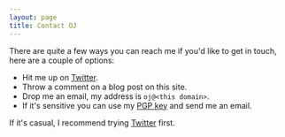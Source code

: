 ```yaml
---
layout: page
title: Contact OJ
---
```


There are quite a few ways you can reach me if you'd like to get in touch, here are a couple of options:

* Hit me up on [Twitter][].
* Throw a comment on a blog post on this site.
* Drop me an email, my address is `oj@<this domain>`.
* If it's sensitive you can use my [PGP key][] and send me an email.

If it's casual, I recommend trying [Twitter][] first.

  [Twitter]: https://twitter.com/TheColonial "OJ @ Twitter"
  [PGP key]: /key.asc "PGP Key"
